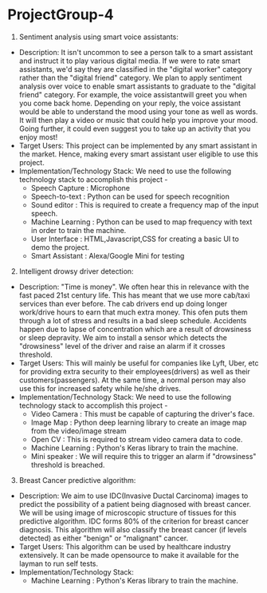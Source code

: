 # ProjectGroup-4

1. Sentiment analysis using smart voice assistants:
  - Description: It isn't uncommon to see a person talk to a smart assistant and instruct it to play various digital media.
      If we were to rate smart assistants, we'd say they are classified in the "digital worker" category rather than the
      "digital friend" category. We plan to apply sentiment analysis over voice to enable smart assistants to graduate to the
      "digital friend" category. For example, the voice assistantwill greet you when you come back home. Depending on your
      reply, the voice assistant would be able to understand the mood using your tone as well as words. It will then play 
      a video or music that could help you improve your mood. Going further, it could even suggest you to take up an activity
      that you enjoy most!
  - Target Users: This project can be implemented by any smart assistant in the market. Hence, making every smart assistant
      user eligible to use this project.
  - Implementation/Technology Stack: We need to use the following technology stack to accomplish this project -
      - Speech Capture : Microphone
      - Speech-to-text : Python can be used for speech recognition
      - Sound editor : This is required to create a frequency map of the input speech.
      - Machine Learning : Python can be used to map frequency with text in order to train the machine.
      - User Interface : HTML,Javascript,CSS for creating a basic UI to demo the project.
      - Smart Assistant : Alexa/Google Mini for testing
     
2.  Intelligent drowsy driver detection:
  - Description:  "Time is money". We often hear this in relevance with the fast paced 21st century life. This has meant
      that we use more cab/taxi services than ever before. The cab drivers end up doing longer work/drive hours to earn
      that much extra money. This ofen puts them through a lot of stress and results in a bad sleep schedule. Accidents
      happen due to lapse of concentration which are a result of drowsiness or sleep depravity. We aim to install a sensor
      which detects the "drowsiness" level of the driver and raise an alarm if it crosses threshold.
  - Target Users: This will mainly be useful for companies like Lyft, Uber, etc for providing extra security to their
      employees(drivers) as well as their customers(passengers). At the same time, a normal person may also use this for 
      increased safety while he/she drives.
  - Implementation/Technology Stack: We need to use the following technology stack to accomplish this project -
      - Video Camera : This must be capable of capturing the driver's face.
      - Image Map : Python deep learning library to create an image map from the video/image stream
      - Open CV : This is required to stream video camera data to code.
      - Machine Learning : Python's Keras library to train the machine.
      - Mini speaker : We will require this to trigger an alarm if "drowsiness" threshold is breached.
      
3.  Breast Cancer predictive algorithm:
  - Description: We aim to use IDC(Invasive Ductal Carcinoma) images to predict the possibility of a patient being diagnosed
      with breast cancer. We will be using image of microscopic structure of tissues for this predictive algorithm. IDC forms
      80% of the criterion for breast cancer diagnosis. This algorithm will also classify the breast cancer (if levels
      detected) as either "benign" or "malignant" cancer.
  - Target Users: This algorithm can be used by healthcare industry extensively. It can be made opensource to make it
      available for the layman to run self tests.
  - Implementation/Technology Stack:
      - Machine Learning : Python's Keras library to train the machine.
